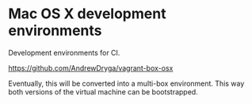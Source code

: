 # Mac OS X development environments

Development environments for CI.

https://github.com/AndrewDryga/vagrant-box-osx

Eventually, this will be converted into a multi-box environment.  This way both
versions of the virtual machine can be bootstrapped.
